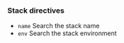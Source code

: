 <!-- post: -->


### Stack directives

- `name` Search the stack name
- `env` Search the stack environment

